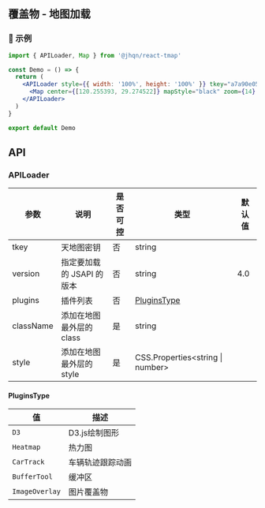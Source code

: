 ## 覆盖物 - 地图加载

### 🔨 示例
```jsx
import { APILoader, Map } from '@jhqn/react-tmap'

const Demo = () => {
  return (
    <APILoader style={{ width: '100%', height: '100%' }} tkey="a7a90e05a37d3f6bf76d4a9032fc9129">
      <Map center={[120.255393, 29.274522]} mapStyle="black" zoom={14} />
    </APILoader>
  )
}

export default Demo
```

## API

### APILoader
| 参数      | 说明                      | 是否可控 | 类型                             | 默认值 |
| --------- | ------------------------- | -------- | -------------------------------- | ------ |
| tkey      | 天地图密钥                | 否       | string                           |        |
| version   | 指定要加载的 JSAPI 的版本 | 否       | string                           | 4.0    |
| plugins   | 插件列表                  | 否       | [PluginsType](#pluginstype)      |        |
| className | 添加在地图最外层的 class  | 是       | string                           |        |
| style     | 添加在地图最外层的 style  | 是       | CSS.Properties<string \| number> |        |

#### PluginsType
| 值             | 描述             |
| -------------- | ---------------- |
| `D3`           | D3.js绘制图形    |
| `Heatmap`      | 热力图           |
| `CarTrack`     | 车辆轨迹跟踪动画 |
| `BufferTool`   | 缓冲区           |
| `ImageOverlay` | 图片覆盖物       |
